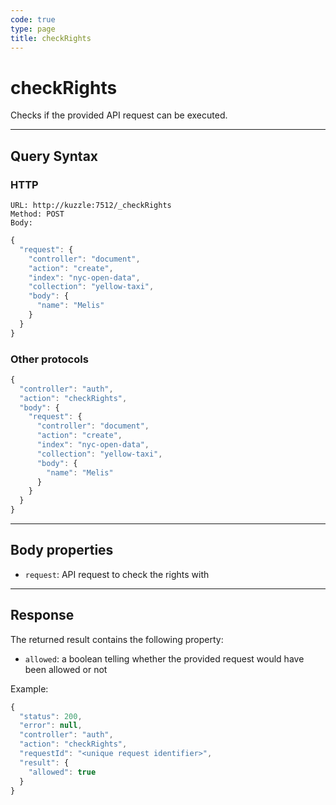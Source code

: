 ```yaml
---
code: true
type: page
title: checkRights
---
```


# checkRights

Checks if the provided API request can be executed.

---

## Query Syntax

### HTTP

```http
URL: http://kuzzle:7512/_checkRights
Method: POST
Body:
```

```js
{
  "request": {
    "controller": "document",
    "action": "create",
    "index": "nyc-open-data",
    "collection": "yellow-taxi",
    "body": {
      "name": "Melis"
    }
  }
}
```

### Other protocols

```js
{
  "controller": "auth",
  "action": "checkRights",
  "body": {
    "request": {
      "controller": "document",
      "action": "create",
      "index": "nyc-open-data",
      "collection": "yellow-taxi",
      "body": {
        "name": "Melis"
      }
    }
  }
}
```

---

## Body properties

- `request`: API request to check the rights with

---

## Response

The returned result contains the following property:

- `allowed`: a boolean telling whether the provided request would have been allowed or not

Example:

```js
{
  "status": 200,
  "error": null,
  "controller": "auth",
  "action": "checkRights",
  "requestId": "<unique request identifier>",
  "result": {
    "allowed": true
  }
}
```
